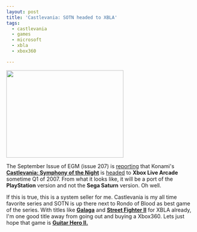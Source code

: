 ```yaml
---
layout: post
title: 'Castlevania: SOTN headed to XBLA'
tags:
  - castlevania
  - games
  - microsoft
  - xbla
  - xbox360

---
```


<img src="http://www.icybrian.com/images/reviews/cvsotn.jpg" align="middle" border="0" height="232" width="310" />

The September Issue of EGM (issue 207) is <a href="http://www.1up.com/do/newsStory?cId=3152635">reporting</a> that Konami's <strong><a href="http://en.wikipedia.org/wiki/Castlevania:_Symphony_of_the_Night">Castlevania: Symphony of the Night</a></strong> is <a href="http://www.joystiq.com/2006/08/03/symphony-of-the-night-to-be-heard-on-xbla/">headed</a> to <strong>Xbox Live Arcade</strong> sometime Q1 of 2007. From what it looks like, it will be a port of the <strong>PlayStation</strong> version and not the <strong>Sega Saturn</strong> version. Oh well.

If this is true, this is a system seller for me. Castlevania is my all time favorite series and SOTN is up there next to Rondo of Blood as best game of the series. With titles like <strong><a href="http://previews.teamxbox.com/xbox-360/1417/Galaga/p1/">Galaga</a></strong> and <strong><a href="http://www.xbox.com/en-US/games/s/streetfighter2livearcadexbox360/default.htm">Street Fighter II</a></strong> for XBLA already, I'm one good title away from going out and buying a Xbox360. Lets just hope that game is <strong><a href="http://www.joystiq.com/2006/07/20/rumor-guitar-hero-ii-on-xbox-360/">Guitar Hero II.</a></strong>

<!-- technorati tags begin -->
<!-- technorati tags end -->
